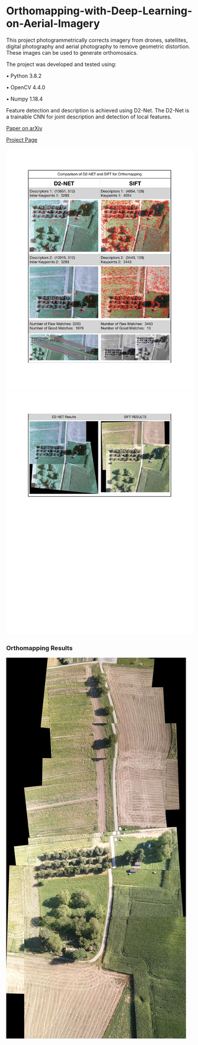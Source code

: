 # Orthomapping-with-Deep-Learning-on-Aerial-Imagery

This project photogrammetrically corrects imagery from drones, satellites, digital photography and aerial photography to remove geometric distortion. These images can be used to generate orthomosaics.

The project was developed and tested using: 

• Python 3.8.2

• OpenCV 4.4.0

• Numpy 1.18.4

Feature detection and description is achieved using D2-Net. The D2-Net is a trainable CNN for joint description and detection of local features.

[Paper on arXiv](https://arxiv.org/abs/1905.03561)

[Project Page](https://dsmn.ml/publications/d2-net.html)


![](https://github.com/ArunLukeDsouza/Orthomapping-with-Deep-Learning-on-Aerial-Imagery/blob/main/Images/Comparison_1.jpg)
![](https://github.com/ArunLukeDsouza/Orthomapping-with-Deep-Learning-on-Aerial-Imagery/blob/main/Images/Comparison_2.jpg)
### Orthomapping Results 
![](https://github.com/ArunLukeDsouza/Orthomapping-with-Deep-Learning-on-Aerial-Imagery/blob/main/Images/Orthomosaic_result.png)


